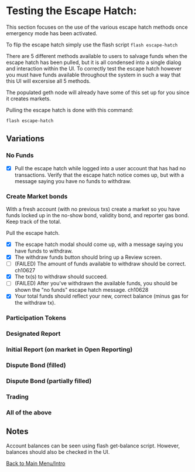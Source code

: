 # Testing the Escape Hatch:

This section focuses on the use of the various escape hatch methods once emergency mode has been activated.

To flip the escape hatch simply use the flash script `flash escape-hatch`

There are 5 different methods available to users to salvage funds when the escape hatch has been pulled, but it is all condensed into a single dialog and interaction within the UI. To correctly test the escape hatch however you must have funds available throughout the system in such a way that this UI will excersise all 5 methods.

The populated geth node will already have some of this set up for you since it creates markets.

Pulling the escape hatch is done with this command:

```
flash escape-hatch
```

## Variations

### No Funds

- [x] Pull the escape hatch while logged into a user account that has had no transactions. Verify that the escape hatch notice comes up, but with a message saying you have no funds to withdraw.

### Create Market bonds

With a fresh account (with no previous txs) create a market so you have funds locked up in the no-show bond, validity bond, and reporter gas bond. Keep track of the total.

Pull the escape hatch.

- [x] The escape hatch modal should come up, with a message saying you have funds to withdraw.
- [x] The withdraw funds button should bring up a Review screen.
- [ ] (FAILED) The amount of funds available to withdraw should be correct. ch10627
- [x] The tx(s) to withdraw should succeed.
- [ ] (FAILED) After you've withdrawn the available funds, you should be shown the "no funds" escape hatch message. ch10628
- [x] Your total funds should reflect your new, correct balance (minus gas for the withdraw tx).

### Participation Tokens

### Designated Report

### Initial Report (on market in Open Reporting)

### Dispute Bond (filled)

### Dispute Bond (partially filled)

### Trading

### All of the above


## Notes

Account balances can be seen using flash get-balance script. However, balances should also be checked in the UI.

[Back to Main Menu/Intro](https://github.com/AugurProject/augur-walkthrough/)
